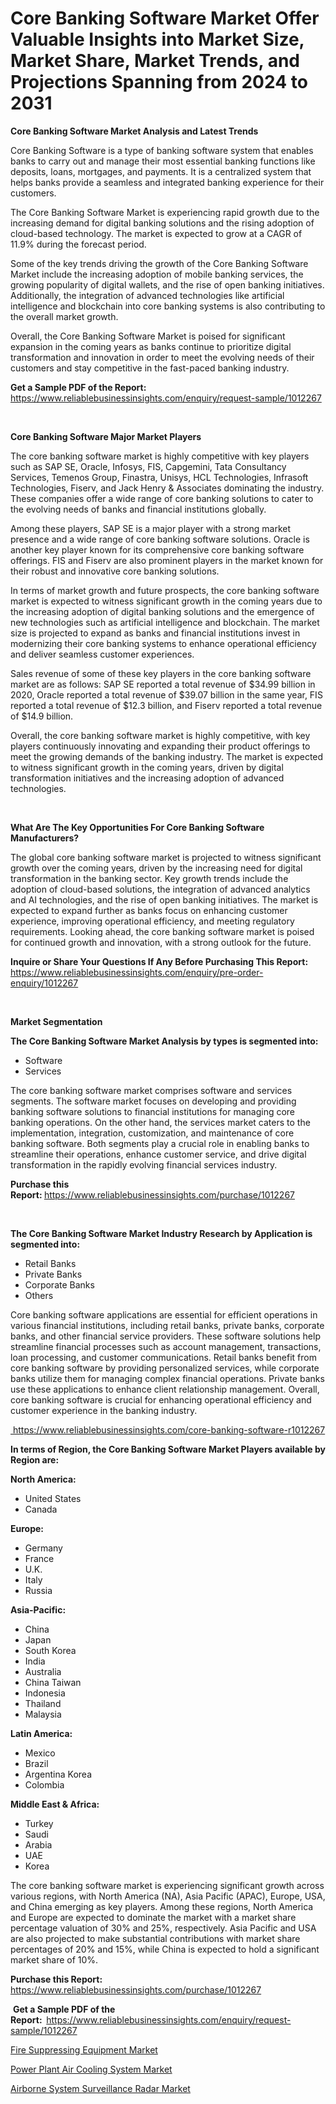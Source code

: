 <p><h1>Core Banking Software Market Offer Valuable Insights into Market Size, Market Share, Market Trends, and Projections Spanning from 2024 to 2031</h1></p><p><strong>Core Banking Software Market Analysis and Latest Trends</strong></p>
<p><p>Core Banking Software is a type of banking software system that enables banks to carry out and manage their most essential banking functions like deposits, loans, mortgages, and payments. It is a centralized system that helps banks provide a seamless and integrated banking experience for their customers.</p><p>The Core Banking Software Market is experiencing rapid growth due to the increasing demand for digital banking solutions and the rising adoption of cloud-based technology. The market is expected to grow at a CAGR of 11.9% during the forecast period.</p><p>Some of the key trends driving the growth of the Core Banking Software Market include the increasing adoption of mobile banking services, the growing popularity of digital wallets, and the rise of open banking initiatives. Additionally, the integration of advanced technologies like artificial intelligence and blockchain into core banking systems is also contributing to the overall market growth.</p><p>Overall, the Core Banking Software Market is poised for significant expansion in the coming years as banks continue to prioritize digital transformation and innovation in order to meet the evolving needs of their customers and stay competitive in the fast-paced banking industry.</p></p>
<p><strong>Get a Sample PDF of the Report:&nbsp;</strong> <a href="https://www.reliablebusinessinsights.com/enquiry/request-sample/1012267">https://www.reliablebusinessinsights.com/enquiry/request-sample/1012267</a></p>
<p>&nbsp;</p>
<p><strong>Core Banking Software Major Market Players</strong></p>
<p><p>The core banking software market is highly competitive with key players such as SAP SE, Oracle, Infosys, FIS, Capgemini, Tata Consultancy Services, Temenos Group, Finastra, Unisys, HCL Technologies, Infrasoft Technologies, Fiserv, and Jack Henry & Associates dominating the industry. These companies offer a wide range of core banking solutions to cater to the evolving needs of banks and financial institutions globally.</p><p>Among these players, SAP SE is a major player with a strong market presence and a wide range of core banking software solutions. Oracle is another key player known for its comprehensive core banking software offerings. FIS and Fiserv are also prominent players in the market known for their robust and innovative core banking solutions.</p><p>In terms of market growth and future prospects, the core banking software market is expected to witness significant growth in the coming years due to the increasing adoption of digital banking solutions and the emergence of new technologies such as artificial intelligence and blockchain. The market size is projected to expand as banks and financial institutions invest in modernizing their core banking systems to enhance operational efficiency and deliver seamless customer experiences.</p><p>Sales revenue of some of these key players in the core banking software market are as follows: SAP SE reported a total revenue of $34.99 billion in 2020, Oracle reported a total revenue of $39.07 billion in the same year, FIS reported a total revenue of $12.3 billion, and Fiserv reported a total revenue of $14.9 billion.</p><p>Overall, the core banking software market is highly competitive, with key players continuously innovating and expanding their product offerings to meet the growing demands of the banking industry. The market is expected to witness significant growth in the coming years, driven by digital transformation initiatives and the increasing adoption of advanced technologies.</p></p>
<p>&nbsp;</p>
<p><strong>What Are The Key Opportunities For Core Banking Software Manufacturers?</strong></p>
<p><p>The global core banking software market is projected to witness significant growth over the coming years, driven by the increasing need for digital transformation in the banking sector. Key growth trends include the adoption of cloud-based solutions, the integration of advanced analytics and AI technologies, and the rise of open banking initiatives. The market is expected to expand further as banks focus on enhancing customer experience, improving operational efficiency, and meeting regulatory requirements. Looking ahead, the core banking software market is poised for continued growth and innovation, with a strong outlook for the future.</p></p>
<p><strong>Inquire or Share Your Questions If Any Before Purchasing This Report:</strong> <a href="https://www.reliablebusinessinsights.com/enquiry/pre-order-enquiry/1012267">https://www.reliablebusinessinsights.com/enquiry/pre-order-enquiry/1012267</a></p>
<p>&nbsp;</p>
<p><strong>Market Segmentation</strong></p>
<p><strong>The Core Banking Software Market Analysis by types is segmented into:</strong></p>
<p><ul><li>Software</li><li>Services</li></ul></p>
<p><p>The core banking software market comprises software and services segments. The software market focuses on developing and providing banking software solutions to financial institutions for managing core banking operations. On the other hand, the services market caters to the implementation, integration, customization, and maintenance of core banking software. Both segments play a crucial role in enabling banks to streamline their operations, enhance customer service, and drive digital transformation in the rapidly evolving financial services industry.</p></p>
<p><strong>Purchase this Report:&nbsp;</strong><a href="https://www.reliablebusinessinsights.com/purchase/1012267">https://www.reliablebusinessinsights.com/purchase/1012267</a></p>
<p>&nbsp;</p>
<p><strong>The Core Banking Software Market Industry Research by Application is segmented into:</strong></p>
<p><ul><li>Retail Banks</li><li>Private Banks</li><li>Corporate Banks</li><li>Others</li></ul></p>
<p><p>Core banking software applications are essential for efficient operations in various financial institutions, including retail banks, private banks, corporate banks, and other financial service providers. These software solutions help streamline financial processes such as account management, transactions, loan processing, and customer communications. Retail banks benefit from core banking software by providing personalized services, while corporate banks utilize them for managing complex financial operations. Private banks use these applications to enhance client relationship management. Overall, core banking software is crucial for enhancing operational efficiency and customer experience in the banking industry.</p></p>
<p><a href="https://www.reliablebusinessinsights.com/core-banking-software-r1012267">&nbsp;https://www.reliablebusinessinsights.com/core-banking-software-r1012267</a></p>
<p><strong>In terms of Region, the Core Banking Software Market Players available by Region are:</strong></p>
<p>
    <p> <strong> North America: </strong>
        <ul>
            <li>United States</li>
            <li>Canada</li>
        </ul>
        </p> 
    <p> <strong> Europe: </strong>
        <ul>
            <li>Germany</li>
            <li>France</li>
            <li>U.K.</li>
            <li>Italy</li>
            <li>Russia</li>
        </ul>
        </p> 
    <p> <strong> Asia-Pacific: </strong>
        <ul>
            <li>China</li>
            <li>Japan</li>
            <li>South Korea</li>
            <li>India</li>
            <li>Australia</li>
            <li>China Taiwan</li>
            <li>Indonesia</li>
            <li>Thailand</li>
            <li>Malaysia</li>
        </ul>
        </p> 
    <p> <strong> Latin America: </strong>
        <ul>
            <li>Mexico</li>
            <li>Brazil</li>
            <li>Argentina Korea</li>
            <li>Colombia</li>
        </ul>
        </p> 
    <p> <strong> Middle East & Africa: </strong>
        <ul>
            <li>Turkey</li>
            <li>Saudi</li>
            <li>Arabia</li>
            <li>UAE</li>
            <li>Korea</li>
        </ul>
    </p>
    </p>
<p><p>The core banking software market is experiencing significant growth across various regions, with North America (NA), Asia Pacific (APAC), Europe, USA, and China emerging as key players. Among these regions, North America and Europe are expected to dominate the market with a market share percentage valuation of 30% and 25%, respectively. Asia Pacific and USA are also projected to make substantial contributions with market share percentages of 20% and 15%, while China is expected to hold a significant market share of 10%.</p></p>
<p><strong>Purchase this Report: </strong><a href="https://www.reliablebusinessinsights.com/purchase/1012267">https://www.reliablebusinessinsights.com/purchase/1012267</a></p>
<p>&nbsp;<strong>Get a Sample PDF of the Report:&nbsp;&nbsp;</strong><a href="https://www.reliablebusinessinsights.com/enquiry/request-sample/1012267">https://www.reliablebusinessinsights.com/enquiry/request-sample/1012267</a></p>
<p><strong></strong></p>
<p><p><a href="https://github.com/flwellarose/Market-Research-Report-List-1/blob/main/fire-suppressing-equipment-market.md">Fire Suppressing Equipment Market</a></p><p><a href="https://github.com/RyleeBauch2023/Market-Research-Report-List-1/blob/main/power-plant-air-cooling-system-market.md">Power Plant Air Cooling System Market</a></p><p><a href="https://github.com/AndreanneHane2023/Market-Research-Report-List-1/blob/main/airborne-system-surveillance-radar-market.md">Airborne System Surveillance Radar Market</a></p></p>